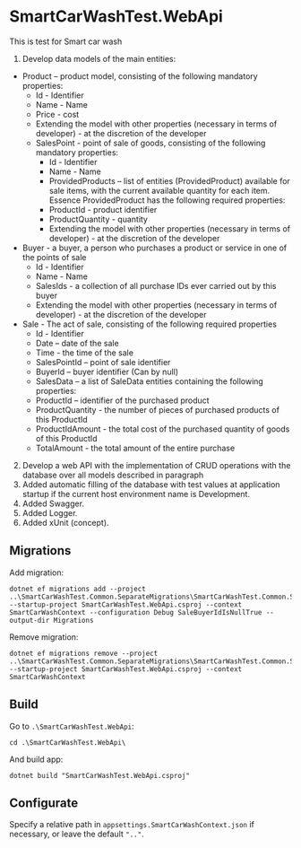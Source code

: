 # SmartCarWashTest.WebApi

This is test for Smart car wash

1. Develop data models of the main entities:

* Product – product model, consisting of the following mandatory properties:
    * Id - Identifier
    * Name - Name
    * Price - cost
    * Extending the model with other properties (necessary in terms of developer) - at the discretion of the developer
    * SalesPoint - point of sale of goods, consisting of the following mandatory properties:
        * Id - Identifier
        * Name - Name
        * ProvidedProducts – list of entities (ProvidedProduct) available for sale items, with the current available
          quantity for each item. Essence ProvidedProduct has the following required properties:
        * ProductId - product identifier
        * ProductQuantity - quantity
        * Extending the model with other properties (necessary in terms of developer) - at the discretion of the
          developer
* Buyer - a buyer, a person who purchases a product or service in one of the points of sale
    * Id - Identifier
    * Name - Name
    * SalesIds - a collection of all purchase IDs ever carried out by this buyer
    * Extending the model with other properties (necessary in terms of developer) - at the discretion of the
      developer
* Sale - The act of sale, consisting of the following required properties
    * Id - Identifier
    * Date – date of the sale
    * Time - the time of the sale
    * SalesPointId – point of sale identifier
    * BuyerId – buyer identifier (Can by null)
    * SalesData – a list of SaleData entities containing the following properties:
    * ProductId – identifier of the purchased product
    * ProductQuantity - the number of pieces of purchased products of this ProductId
    * ProductIdAmount - the total cost of the purchased quantity of goods of this ProductId
    * TotalAmount - the total amount of the entire purchase

2. Develop a web API with the implementation of CRUD operations with the database over all models described in paragraph
3. Added automatic filling of the database with test values at application startup if the current host environment name
   is Development.
4. Added Swagger.
5. Added Logger.
6. Added xUnit (concept).

## Migrations

Add migration:

```shell
dotnet ef migrations add --project ..\SmartCarWashTest.Common.SeparateMigrations\SmartCarWashTest.Common.SeparateMigrations.csproj --startup-project SmartCarWashTest.WebApi.csproj --context SmartCarWashContext --configuration Debug SaleBuyerIdIsNullTrue --output-dir Migrations
```

Remove migration:

```shell
dotnet ef migrations remove --project ..\SmartCarWashTest.Common.SeparateMigrations\SmartCarWashTest.Common.SeparateMigrations.csproj --startup-project SmartCarWashTest.WebApi.csproj --context SmartCarWashContext
```

## Build

Go to `.\SmartCarWashTest.WebApi`:

```shell
cd .\SmartCarWashTest.WebApi\
```

And build app:

```shell
dotnet build "SmartCarWashTest.WebApi.csproj"
```

## Configurate

Specify a relative path in `appsettings.SmartCarWashContext.json` if necessary, or leave the default `".."`.
